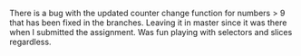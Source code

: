 There is a bug with the updated counter change function for numbers > 9 that has been fixed in the branches. Leaving it in master since it was there when I submitted the assignment. Was fun playing with selectors and slices regardless.
